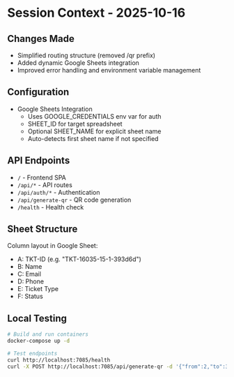 # Session Context - 2025-10-16

## Changes Made
- Simplified routing structure (removed /qr prefix)
- Added dynamic Google Sheets integration
- Improved error handling and environment variable management

## Configuration
- Google Sheets Integration
  - Uses GOOGLE_CREDENTIALS env var for auth
  - SHEET_ID for target spreadsheet
  - Optional SHEET_NAME for explicit sheet name
  - Auto-detects first sheet name if not specified

## API Endpoints
- `/` - Frontend SPA
- `/api/*` - API routes
- `/api/auth/*` - Authentication
- `/api/generate-qr` - QR code generation
- `/health` - Health check

## Sheet Structure
Column layout in Google Sheet:
- A: TKT-ID (e.g. "TKT-16035-15-1-393d6d")
- B: Name
- C: Email
- D: Phone
- E: Ticket Type
- F: Status

## Local Testing
```bash
# Build and run containers
docker-compose up -d

# Test endpoints
curl http://localhost:7085/health
curl -X POST http://localhost:7085/api/generate-qr -d '{"from":2,"to":3}'
```